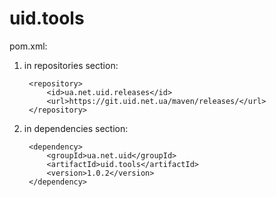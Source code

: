 
# uid.tools

pom.xml:

1. in repositories section:

        <repository>
            <id>ua.net.uid.releases</id>
            <url>https://git.uid.net.ua/maven/releases/</url>
        </repository>

2. in dependencies section:

        <dependency>
            <groupId>ua.net.uid</groupId>
            <artifactId>uid.tools</artifactId>
            <version>1.0.2</version>
        </dependency>
